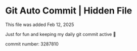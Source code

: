 # Git Auto Commit | Hidden File

This file was added Feb 12, 2025

Just for fun and keeping my daily git commit active 🤪

commit number: 3287810
